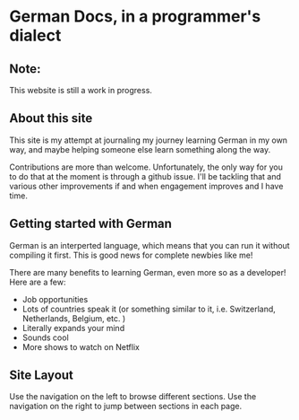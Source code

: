 # German Docs, in a programmer's dialect

## Note:

This website is still a work in progress.

## About this site

This site is my attempt at journaling my journey learning German in my own way, and
maybe helping someone else learn something along the way.

Contributions are more than welcome.
Unfortunately, the only way for you to do that
at the moment is through a github issue. I'll be
tackling that and various other improvements
if and when engagement improves and I have time.

## Getting started with German

German is an interperted language, which means that you can run it
without compiling it first. This is good news for complete newbies like
me!

There are many benefits to learning German, even more so as a developer! Here are a few:

- Job opportunities
- Lots of countries speak it
  (or something similar to it, i.e. Switzerland, Netherlands, Belgium, etc. )
- Literally expands your mind
- Sounds cool
- More shows to watch on Netflix

## Site Layout

Use the navigation on the left to browse different sections.
Use the navigation on the right to jump between sections in each page.
